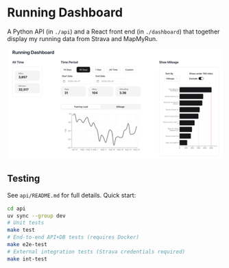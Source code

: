 # Running Dashboard

A Python API (in `./api`) and a React front end (in `./dashboard`) that together display my running data from Strava and MapMyRun.

![dashboard](./images/dashboard.png)

## Testing

See `api/README.md` for full details. Quick start:

```sh
cd api
uv sync --group dev
# Unit tests
make test
# End-to-end API+DB tests (requires Docker)
make e2e-test
# External integration tests (Strava credentials required)
make int-test
```
